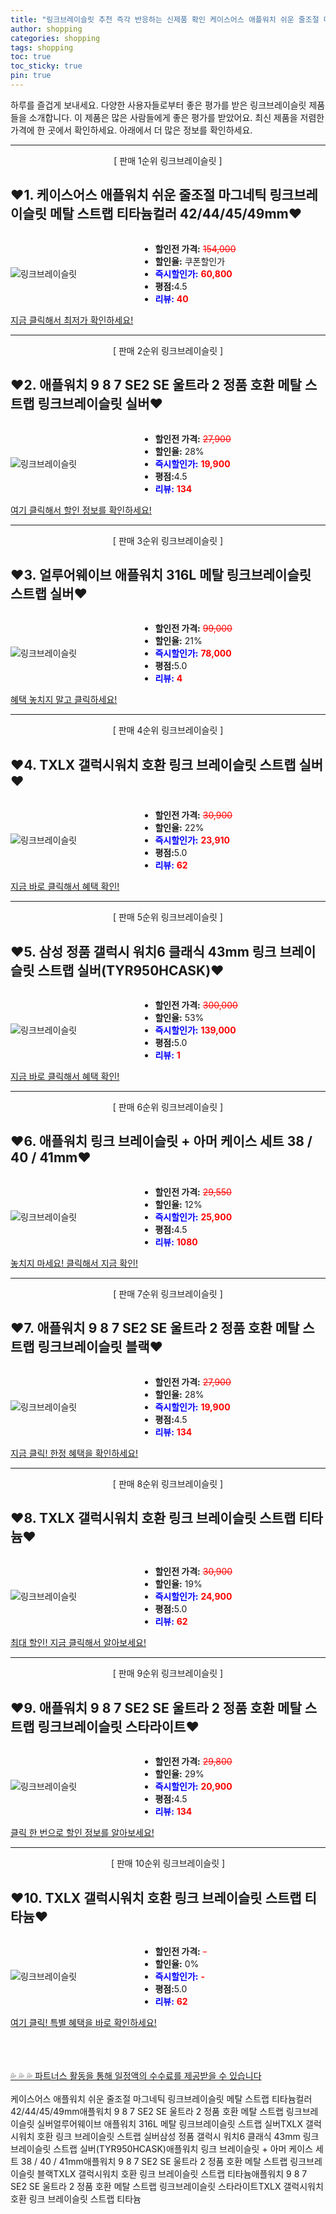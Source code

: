 ```yaml
---
title: "링크브레이슬릿 추천 즉각 반응하는 신제품 확인 케이스어스 애플워치 쉬운 줄조절 마그네틱"
author: shopping
categories: shopping
tags: shopping
toc: true
toc_sticky: true
pin: true
---
```

하루를 즐겁게 보내세요. 다양한 사용자들로부터 좋은 평가를 받은 링크브레이슬릿 제품들을 소개합니다. 이 제품은 많은 사람들에게 좋은 평가를 받았어요. 최신 제품을 저렴한 가격에 한 곳에서 확인하세요. 아래에서 더 많은 정보를 확인하세요.

---
<p class="toplist" style="margin: 0 auto; display: block; width: fit-content;">[ 판매 1순위 링크브레이슬릿 ]</p>

<h2><strong>❤️1. 케이스어스 애플워치 쉬운 줄조절 마그네틱 링크브레이슬릿 메탈 스트랩 티타늄컬러 42/44/45/49mm❤️</strong></h2>

<div style="display: flex; align-items: center;">
    <div style="flex: 0.4;">
        <img src="https://thumbnail8.coupangcdn.com/thumbnails/remote/230x230ex/image/vendor_inventory/bc7a/76c6cd58abb45a99b055a377156c1b5656c8c9ce08649cafbf9c488fe140.jpg" alt="링크브레이슬릿" style="max-width: 100%;">
    </div>
    <div style="flex: 0.6; margin-left: 10px;">
        <ul>
            <li><strong>할인전 가격:</strong> <del style="color: red;">154,000</del></li>
            <li><strong>할인율:</strong> 쿠폰할인가</li>
            <li><span style='color:blue'><strong>즉시할인가:</strong></span> <span style='color:red'><strong>60,800</strong></span></li>
            <li><strong>평점:</strong>4.5</li>
            <li><span style='color:blue'><strong>리뷰:</strong></span> <span style='color:red'><strong>40</strong></span></li>
        </ul>
    </div>
</div>
<div class="center">
    <a href="https://William4Davisa.github.io?lptag=AF9450613&subid=githubio&pageKey=7723317536&traceid=V0-153&itemId=21325799620&vendorItemId=88384680928" class="myButton">
        지금 클릭해서 최저가 확인하세요!
    </a>
</div>


---
<p class="toplist" style="margin: 0 auto; display: block; width: fit-content;">[ 판매 2순위 링크브레이슬릿 ]</p>

<h2><strong>❤️2. 애플워치 9 8 7 SE2 SE 울트라 2 정품 호환 메탈 스트랩 링크브레이슬릿 실버❤️</strong></h2>

<div style="display: flex; align-items: center;">
    <div style="flex: 0.4;">
        <img src="https://thumbnail10.coupangcdn.com/thumbnails/remote/230x230ex/image/vendor_inventory/3d0c/53d6a38f0f1d624a752658559cc339fe587583878b0adcebfe0cf3e22e83.png" alt="링크브레이슬릿" style="max-width: 100%;">
    </div>
    <div style="flex: 0.6; margin-left: 10px;">
        <ul>
            <li><strong>할인전 가격:</strong> <del style="color: red;">27,900</del></li>
            <li><strong>할인율:</strong> 28%</li>
            <li><span style='color:blue'><strong>즉시할인가:</strong></span> <span style='color:red'><strong>19,900</strong></span></li>
            <li><strong>평점:</strong>4.5</li>
            <li><span style='color:blue'><strong>리뷰:</strong></span> <span style='color:red'><strong>134</strong></span></li>
        </ul>
    </div>
</div>
<div class="center">
    <a href="https://William4Davisa.github.io?lptag=AF9450613&subid=githubio&pageKey=7630093615&traceid=V0-153&itemId=20248665542&vendorItemId=87129480833" class="myButton">
        여기 클릭해서 할인 정보를 확인하세요!
    </a>
</div>


---
<p class="toplist" style="margin: 0 auto; display: block; width: fit-content;">[ 판매 3순위 링크브레이슬릿 ]</p>

<h2><strong>❤️3. 얼루어웨이브 애플워치 316L 메탈 링크브레이슬릿 스트랩 실버❤️</strong></h2>

<div style="display: flex; align-items: center;">
    <div style="flex: 0.4;">
        <img src="https://thumbnail10.coupangcdn.com/thumbnails/remote/230x230ex/image/vendor_inventory/09db/54a25a8a5ecc63556f75feebb94e68aff1c4f957fd8fe54096b5504a0ce0.jpg" alt="링크브레이슬릿" style="max-width: 100%;">
    </div>
    <div style="flex: 0.6; margin-left: 10px;">
        <ul>
            <li><strong>할인전 가격:</strong> <del style="color: red;">99,000</del></li>
            <li><strong>할인율:</strong> 21%</li>
            <li><span style='color:blue'><strong>즉시할인가:</strong></span> <span style='color:red'><strong>78,000</strong></span></li>
            <li><strong>평점:</strong>5.0</li>
            <li><span style='color:blue'><strong>리뷰:</strong></span> <span style='color:red'><strong>4</strong></span></li>
        </ul>
    </div>
</div>
<div class="center">
    <a href="https://William4Davisa.github.io?lptag=AF9450613&subid=githubio&pageKey=7892359002&traceid=V0-153&itemId=21611111743&vendorItemId=89766572221" class="myButton">
        혜택 놓치지 말고 클릭하세요!
    </a>
</div>


---
<p class="toplist" style="margin: 0 auto; display: block; width: fit-content;">[ 판매 4순위 링크브레이슬릿 ]</p>

<h2><strong>❤️4. TXLX 갤럭시워치 호환 링크 브레이슬릿 스트랩 실버❤️</strong></h2>

<div style="display: flex; align-items: center;">
    <div style="flex: 0.4;">
        <img src="https://thumbnail7.coupangcdn.com/thumbnails/remote/230x230ex/image/vendor_inventory/ea3c/ae9223ca743f7bf757b59d400f174edf82804c83182a6d5b8b80dde63ce8.jpg" alt="링크브레이슬릿" style="max-width: 100%;">
    </div>
    <div style="flex: 0.6; margin-left: 10px;">
        <ul>
            <li><strong>할인전 가격:</strong> <del style="color: red;">30,900</del></li>
            <li><strong>할인율:</strong> 22%</li>
            <li><span style='color:blue'><strong>즉시할인가:</strong></span> <span style='color:red'><strong>23,910</strong></span></li>
            <li><strong>평점:</strong>5.0</li>
            <li><span style='color:blue'><strong>리뷰:</strong></span> <span style='color:red'><strong>62</strong></span></li>
        </ul>
    </div>
</div>
<div class="center">
    <a href="https://William4Davisa.github.io?lptag=AF9450613&subid=githubio&pageKey=7808701315&traceid=V0-153&itemId=21172733584&vendorItemId=89321611858" class="myButton">
        지금 바로 클릭해서 혜택 확인!
    </a>
</div>


---
<p class="toplist" style="margin: 0 auto; display: block; width: fit-content;">[ 판매 5순위 링크브레이슬릿 ]</p>

<h2><strong>❤️5. 삼성 정품 갤럭시 워치6 클래식 43mm 링크 브레이슬릿 스트랩 실버(TYR950HCASK)❤️</strong></h2>

<div style="display: flex; align-items: center;">
    <div style="flex: 0.4;">
        <img src="https://thumbnail6.coupangcdn.com/thumbnails/remote/230x230ex/image/vendor_inventory/6fb4/2c2450db85cf074ec09bdd50aa306f4cf96a09b60a4b45e7d32feb3b1256.jpg" alt="링크브레이슬릿" style="max-width: 100%;">
    </div>
    <div style="flex: 0.6; margin-left: 10px;">
        <ul>
            <li><strong>할인전 가격:</strong> <del style="color: red;">300,000</del></li>
            <li><strong>할인율:</strong> 53%</li>
            <li><span style='color:blue'><strong>즉시할인가:</strong></span> <span style='color:red'><strong>139,000</strong></span></li>
            <li><strong>평점:</strong>5.0</li>
            <li><span style='color:blue'><strong>리뷰:</strong></span> <span style='color:red'><strong>1</strong></span></li>
        </ul>
    </div>
</div>
<div class="center">
    <a href="https://William4Davisa.github.io?lptag=AF9450613&subid=githubio&pageKey=8116021273&traceid=V0-153&itemId=23009416931&vendorItemId=90043267062" class="myButton">
        지금 바로 클릭해서 혜택 확인!
    </a>
</div>


---
<p class="toplist" style="margin: 0 auto; display: block; width: fit-content;">[ 판매 6순위 링크브레이슬릿 ]</p>

<h2><strong>❤️6. 애플워치 링크 브레이슬릿 + 아머 케이스 세트 38 / 40 / 41mm❤️</strong></h2>

<div style="display: flex; align-items: center;">
    <div style="flex: 0.4;">
        <img src="https://thumbnail9.coupangcdn.com/thumbnails/remote/230x230ex/image/retail/images/2024/06/07/17/5/eef41cae-e77c-4805-986e-f6ec3eb9b64c.jpg" alt="링크브레이슬릿" style="max-width: 100%;">
    </div>
    <div style="flex: 0.6; margin-left: 10px;">
        <ul>
            <li><strong>할인전 가격:</strong> <del style="color: red;">29,550</del></li>
            <li><strong>할인율:</strong> 12%</li>
            <li><span style='color:blue'><strong>즉시할인가:</strong></span> <span style='color:red'><strong>25,900</strong></span></li>
            <li><strong>평점:</strong>4.5</li>
            <li><span style='color:blue'><strong>리뷰:</strong></span> <span style='color:red'><strong>1080</strong></span></li>
        </ul>
    </div>
</div>
<div class="center">
    <a href="https://William4Davisa.github.io?lptag=AF9450613&subid=githubio&pageKey=7015882042&traceid=V0-153&itemId=17257832179&vendorItemId=90231152616" class="myButton">
        놓치지 마세요! 클릭해서 지금 확인!
    </a>
</div>


---
<p class="toplist" style="margin: 0 auto; display: block; width: fit-content;">[ 판매 7순위 링크브레이슬릿 ]</p>

<h2><strong>❤️7. 애플워치 9 8 7 SE2 SE 울트라 2 정품 호환 메탈 스트랩 링크브레이슬릿 블랙❤️</strong></h2>

<div style="display: flex; align-items: center;">
    <div style="flex: 0.4;">
        <img src="https://thumbnail10.coupangcdn.com/thumbnails/remote/230x230ex/image/vendor_inventory/a419/daeb9617deb1470e4bb8303a1537f2fe56aba8f15ef6ba1c52284f01750f.png" alt="링크브레이슬릿" style="max-width: 100%;">
    </div>
    <div style="flex: 0.6; margin-left: 10px;">
        <ul>
            <li><strong>할인전 가격:</strong> <del style="color: red;">27,900</del></li>
            <li><strong>할인율:</strong> 28%</li>
            <li><span style='color:blue'><strong>즉시할인가:</strong></span> <span style='color:red'><strong>19,900</strong></span></li>
            <li><strong>평점:</strong>4.5</li>
            <li><span style='color:blue'><strong>리뷰:</strong></span> <span style='color:red'><strong>134</strong></span></li>
        </ul>
    </div>
</div>
<div class="center">
    <a href="https://William4Davisa.github.io?lptag=AF9450613&subid=githubio&pageKey=7630093615&traceid=V0-153&itemId=20248665543&vendorItemId=87129480870" class="myButton">
        지금 클릭! 한정 혜택을 확인하세요!
    </a>
</div>


---
<p class="toplist" style="margin: 0 auto; display: block; width: fit-content;">[ 판매 8순위 링크브레이슬릿 ]</p>

<h2><strong>❤️8. TXLX 갤럭시워치 호환 링크 브레이슬릿 스트랩 티타늄❤️</strong></h2>

<div style="display: flex; align-items: center;">
    <div style="flex: 0.4;">
        <img src="https://thumbnail9.coupangcdn.com/thumbnails/remote/230x230ex/image/vendor_inventory/91bb/9e92485ced3a8245333987084afac14d7e91965a063555f87fea133d7e40.jpg" alt="링크브레이슬릿" style="max-width: 100%;">
    </div>
    <div style="flex: 0.6; margin-left: 10px;">
        <ul>
            <li><strong>할인전 가격:</strong> <del style="color: red;">30,900</del></li>
            <li><strong>할인율:</strong> 19%</li>
            <li><span style='color:blue'><strong>즉시할인가:</strong></span> <span style='color:red'><strong>24,900</strong></span></li>
            <li><strong>평점:</strong>5.0</li>
            <li><span style='color:blue'><strong>리뷰:</strong></span> <span style='color:red'><strong>62</strong></span></li>
        </ul>
    </div>
</div>
<div class="center">
    <a href="https://William4Davisa.github.io?lptag=AF9450613&subid=githubio&pageKey=7808701315&traceid=V0-153&itemId=21172733585&vendorItemId=89321611851" class="myButton">
        최대 할인! 지금 클릭해서 알아보세요!
    </a>
</div>


---
<p class="toplist" style="margin: 0 auto; display: block; width: fit-content;">[ 판매 9순위 링크브레이슬릿 ]</p>

<h2><strong>❤️9. 애플워치 9 8 7 SE2 SE 울트라 2 정품 호환 메탈 스트랩 링크브레이슬릿 스타라이트❤️</strong></h2>

<div style="display: flex; align-items: center;">
    <div style="flex: 0.4;">
        <img src="https://thumbnail7.coupangcdn.com/thumbnails/remote/230x230ex/image/vendor_inventory/a5e4/6324ff412c0aec61a28ce4a3123ca4375b2297620956c01bf2bdda863ef7.png" alt="링크브레이슬릿" style="max-width: 100%;">
    </div>
    <div style="flex: 0.6; margin-left: 10px;">
        <ul>
            <li><strong>할인전 가격:</strong> <del style="color: red;">29,800</del></li>
            <li><strong>할인율:</strong> 29%</li>
            <li><span style='color:blue'><strong>즉시할인가:</strong></span> <span style='color:red'><strong>20,900</strong></span></li>
            <li><strong>평점:</strong>4.5</li>
            <li><span style='color:blue'><strong>리뷰:</strong></span> <span style='color:red'><strong>134</strong></span></li>
        </ul>
    </div>
</div>
<div class="center">
    <a href="https://William4Davisa.github.io?lptag=AF9450613&subid=githubio&pageKey=7630093615&traceid=V0-153&itemId=20248665538&vendorItemId=87257570778" class="myButton">
        클릭 한 번으로 할인 정보를 알아보세요!
    </a>
</div>


---
<p class="toplist" style="margin: 0 auto; display: block; width: fit-content;">[ 판매 10순위 링크브레이슬릿 ]</p>

<h2><strong>❤️10. TXLX 갤럭시워치 호환 링크 브레이슬릿 스트랩 티타늄❤️</strong></h2>

<div style="display: flex; align-items: center;">
    <div style="flex: 0.4;">
        <img src="https://thumbnail9.coupangcdn.com/thumbnails/remote/230x230ex/image/vendor_inventory/91bb/9e92485ced3a8245333987084afac14d7e91965a063555f87fea133d7e40.jpg" alt="링크브레이슬릿" style="max-width: 100%;">
    </div>
    <div style="flex: 0.6; margin-left: 10px;">
        <ul>
            <li><strong>할인전 가격:</strong> <del style="color: red;">-</del></li>
            <li><strong>할인율:</strong> 0%</li>
            <li><span style='color:blue'><strong>즉시할인가:</strong></span> <span style='color:red'><strong>-</strong></span></li>
            <li><strong>평점:</strong>5.0</li>
            <li><span style='color:blue'><strong>리뷰:</strong></span> <span style='color:red'><strong>62</strong></span></li>
        </ul>
    </div>
</div>
<div class="center">
    <a href="https://William4Davisa.github.io?lptag=AF9450613&subid=githubio&pageKey=7808701315&traceid=V0-153&itemId=22621237689&vendorItemId=89662779390" class="myButton">
        여기 클릭! 특별 혜택을 바로 확인하세요!
    </a>
</div>

<br><br><br>[💦 💦 💦 파트너스 활동을 통해 일정액의 수수료를 제공받을 수 있습니다](https://link.coupang.com/a/bcpT2c)<br><br>케이스어스 애플워치 쉬운 줄조절 마그네틱 링크브레이슬릿 메탈 스트랩 티타늄컬러 42/44/45/49mm애플워치 9 8 7 SE2 SE 울트라 2 정품 호환 메탈 스트랩 링크브레이슬릿 실버얼루어웨이브 애플워치 316L 메탈 링크브레이슬릿 스트랩 실버TXLX 갤럭시워치 호환 링크 브레이슬릿 스트랩 실버삼성 정품 갤럭시 워치6 클래식 43mm 링크 브레이슬릿 스트랩 실버(TYR950HCASK)애플워치 링크 브레이슬릿 + 아머 케이스 세트 38 / 40 / 41mm애플워치 9 8 7 SE2 SE 울트라 2 정품 호환 메탈 스트랩 링크브레이슬릿 블랙TXLX 갤럭시워치 호환 링크 브레이슬릿 스트랩 티타늄애플워치 9 8 7 SE2 SE 울트라 2 정품 호환 메탈 스트랩 링크브레이슬릿 스타라이트TXLX 갤럭시워치 호환 링크 브레이슬릿 스트랩 티타늄